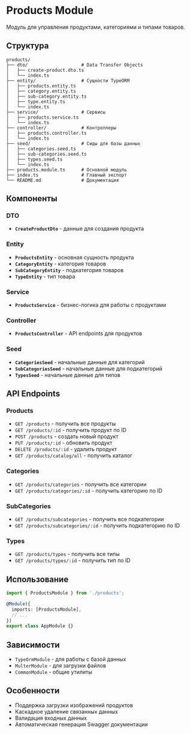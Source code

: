 # Products Module

Модуль для управления продуктами, категориями и типами товаров.

## Структура

```
products/
├── dto/                    # Data Transfer Objects
│   ├── create-product.dto.ts
│   └── index.ts
├── entity/                 # Сущности TypeORM
│   ├── products.entity.ts
│   ├── category.entity.ts
│   ├── sub-category.entity.ts
│   ├── type.entity.ts
│   └── index.ts
├── service/                # Сервисы
│   ├── products.service.ts
│   └── index.ts
├── controller/             # Контроллеры
│   ├── products.controller.ts
│   └── index.ts
├── seed/                   # Сиды для базы данных
│   ├── categories.seed.ts
│   ├── sub-categories.seed.ts
│   ├── types.seed.ts
│   └── index.ts
├── products.module.ts      # Основной модуль
├── index.ts                # Главный экспорт
└── README.md               # Документация
```

## Компоненты

### DTO
- **`CreateProductDto`** - данные для создания продукта

### Entity
- **`ProductsEntity`** - основная сущность продукта
- **`CategoryEntity`** - категория товаров
- **`SubCategoryEntity`** - подкатегория товаров
- **`TypeEntity`** - тип товара

### Service
- **`ProductsService`** - бизнес-логика для работы с продуктами

### Controller
- **`ProductsController`** - API endpoints для продуктов

### Seed
- **`CategoriesSeed`** - начальные данные для категорий
- **`SubCategoriesSeed`** - начальные данные для подкатегорий
- **`TypesSeed`** - начальные данные для типов

## API Endpoints

### Products
- `GET /products` - получить все продукты
- `GET /products/:id` - получить продукт по ID
- `POST /products` - создать новый продукт
- `PUT /products/:id` - обновить продукт
- `DELETE /products/:id` - удалить продукт
- `GET /products/catalog/all` - получить каталог

### Categories
- `GET /products/categories` - получить все категории
- `GET /products/categories/:id` - получить категорию по ID

### SubCategories
- `GET /products/subcategories` - получить все подкатегории
- `GET /products/subcategories/:id` - получить подкатегорию по ID

### Types
- `GET /products/types` - получить все типы
- `GET /products/types/:id` - получить тип по ID

## Использование

```typescript
import { ProductsModule } from './products';

@Module({
  imports: [ProductsModule],
  // ...
})
export class AppModule {}
```

## Зависимости

- `TypeOrmModule` - для работы с базой данных
- `MulterModule` - для загрузки файлов
- `CommonModule` - общие утилиты

## Особенности

- Поддержка загрузки изображений продуктов
- Каскадное удаление связанных данных
- Валидация входных данных
- Автоматическая генерация Swagger документации
